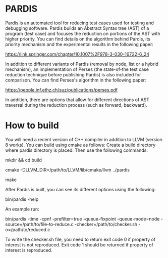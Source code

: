 # PARDIS

Pardis is an automated tool for reducing test cases used for testing and debugging software.
Pardis builds an Abstract Syntax tree (AST) of a program (test case) and focuses the reduction on portions of the AST with higher priority.
You can find details on the algorithm behind Pardis, its priority mechanism and the experimental results in the following paper:

https://link.springer.com/chapter/10.1007%2F978-3-030-16722-6_24

In addition to different variants of Pardis (removal by node, list or a hybrid mechanism), an implementation of Perses (the state-of-the test case reduction technique before publishing Pardis) is also included for comparison. 
You can find Perses's algorithm in the following paper:

https://people.inf.ethz.ch/suz/publications/perses.pdf

In addition, there are options that allow for different directions of AST traversal during the reduction process (such as forward, backward).

# How to build

You will need a recent version of C++ compiler in addition to LLVM (version 8 works).
You can build using cmake as follows:
Create a build directory where pardis directory is placed. Then use the following commands:

mkdir && cd build

cmake -DLLVM_DIR=/path/to/LLVM/lib/cmake/llvm ../pardis

make 

After Pardis is built, you can see its different options using the following:

bin/pardis -help

An example run:

bin/pardis -time -cpnf -prefilter=true -queue-fixpoint -queue-mode=node -source=/path/to/file-to-reduce.c -checker=/path/to/checker.sh -o=/path/to/reduced.c

To write the checker.sh file, you need to return exit code 0 if property of interest is not reproduced. Exit code 1 should be returned if property of interest is reproduced.

